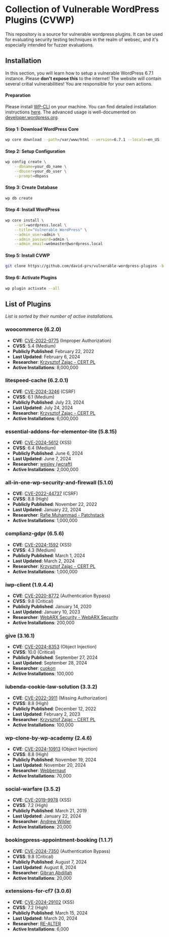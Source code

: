 # Collection of Vulnerable WordPress Plugins (CVWP)

This repository is a source for vulnerable wordpress plugins. It can be used for evaluating security testing techniques in the realm of websec, and it's especially intended for fuzzer evaluations.

## Installation

In this section, you will learn how to setup a vulnerable WordPress 6.7.1 instance. Please **don't expose this** to the internet!
The website will contain several critial vulnerabilities! You are responsible for your own actions.

#### Preparation

Please install [WP-CLI](https://wp-cli.org/) on your machine. You can find detailed installation instructions [here](https://wp-cli.org/#installation).
The advanced usage is well-documented on [developer.wordpress.org](https://developer.wordpress.org/cli/commands/).

#### Step 1: Download WordPress Core
```bash
wp core download --path=/var/www/html --version=6.7.1 --locale=en_US
```

#### Step 2: Setup Configuration
```bash
wp config create \
    --dbname=your_db_name \
    --dbuser=your_db_user \
    --prompt=dbpass
```

#### Step 3: Create Database
```bash
wp db create
```

#### Step 4: Install WordPress
```bash
wp core install \
    --url=wordpress.local \
    --title="Vulnerable WordPress" \
    --admin_user=admin \
    --admin_password=admin \
    --admin_email=webmaster@wordpress.local
```

#### Step 5: Install CVWP
```bash
git clone https://github.com/david-prv/vulnerable-wordpress-plugins -b main /var/www/html/wp-content/plugins
```

#### Step 6: Activate Plugins
```bash
wp plugin activate --all
```

## List of Plugins

*List is sorted by their number of active installations.*

### woocommerce (6.2.0)
- **CVE**: [CVE-2022-0775](https://www.cve.org/CVERecord?id=CVE-2022-0775) (Improper Authorization)
- **CVSS**:	5.4 (Medium)
- **Publicly Published**: February 22, 2022
- **Last Updated**:	February 6, 2024
- **Researcher**: [Krzysztof Zając - CERT PL](https://www.wordfence.com/threat-intel/vulnerabilities/researchers/krzysztof-zajac)
- **Active Installations**: 8,000,000

### litespeed-cache (6.2.0.1)
- **CVE**: [CVE-2024-3246](https://www.cve.org/CVERecord?id=CVE-2024-3246) (CSRF)
- **CVSS**:	6.1 (Medium)
- **Publicly Published**: July 23, 2024
- **Last Updated**:	July 24, 2024
- **Researcher**: [Krzysztof Zając - CERT PL](https://www.wordfence.com/threat-intel/vulnerabilities/researchers/krzysztof-zajac)
- **Active Installations**: 6,000,000

### essential-addons-for-elementor-lite (5.8.15)
- **CVE**: [CVE-2024-5612](https://www.cve.org/CVERecord?id=CVE-2024-5612) (XSS)
- **CVSS**: 6.4 (Medium)
- **Publicly Published**: June 6, 2024
- **Last Updated**: June 7, 2024
- **Researcher**: [wesley (wcraft)](https://www.wordfence.com/threat-intel/vulnerabilities/researchers/wesley-jhon)
- **Active Installations**: 2,000,000

### all-in-one-wp-security-and-firewall (5.1.0)
- **CVE**: [CVE-2022-44737](https://www.cve.org/CVERecord?id=CVE-2022-44737) (CSRF)
- **CVSS**: 8.8 (High)
- **Publicly Published**: November 22, 2022
- **Last Updated**: January 22, 2024
- **Researcher**: [Rafie Muhammad - Patchstack](https://www.wordfence.com/threat-intel/vulnerabilities/researchers/rafie-muhammad)
- **Active Installations**: 1,000,000

### complianz-gdpr (6.5.6)
- **CVE**: [CVE-2024-1592](https://www.cve.org/CVERecord?id=CVE-2024-1592) (XSS)
- **CVSS**:	4.3 (Medium)
- **Publicly Published**: March 1, 2024
- **Last Updated**:	March 2, 2024
- **Researcher**: [Krzysztof Zając - CERT PL](https://www.wordfence.com/threat-intel/vulnerabilities/researchers/krzysztof-zajac)
- **Active Installations**: 1,000,000

### iwp-client (1.9.4.4)
- **CVE**: [CVE-2020-8772](https://www.cve.org/CVERecord?id=CVE-2020-8772) (Authentication Bypass)
- **CVSS**:	9.8 (Critical)
- **Publicly Published**: January 14, 2020
- **Last Updated**:	January 10, 2023
- **Researcher**: [WebARX Security - WebARX Security](https://www.wordfence.com/threat-intel/vulnerabilities/researchers/webarx-security)
- **Active Installations**: 200,000

### give (3.16.1)
- **CVE**: [CVE-2024-8353](https://www.cve.org/CVERecord?id=CVE-2024-8353) (Object Injection)
- **CVSS**:	10.0 (Critical)
- **Publicly Published**: September 27, 2024
- **Last Updated**:	September 28, 2024
- **Researcher**: [cuokon](https://www.wordfence.com/threat-intel/vulnerabilities/researchers/cuokon)
- **Active Installations**: 100,000

### iubenda-cookie-law-solution (3.3.2)
- **CVE**: [CVE-2022-3911](https://www.cve.org/CVERecord?id=CVE-2022-3911) (Missing Authorization)
- **CVSS**:	8.8 (High)
- **Publicly Published**: December 12, 2022
- **Last Updated**:	February 2, 2023
- **Researcher**: [Krzysztof Zając - CERT PL](https://www.wordfence.com/threat-intel/vulnerabilities/researchers/krzysztof-zajac)
- **Active Installations**: 100,000

### wp-clone-by-wp-academy (2.4.6)
- **CVE**: [CVE-2024-10913](https://www.cve.org/CVERecord?id=CVE-2024-10913) (Object Injection)
- **CVSS**:	8.8 (High)
- **Publicly Published**: November 19, 2024
- **Last Updated**:	November 20, 2024
- **Researcher**: [Webbernaut](https://www.wordfence.com/threat-intel/vulnerabilities/researchers/webbernaut)
- **Active Installations**: 70,000

### social-warfare (3.5.2)
- **CVE**: [CVE-2019-9978](https://www.cve.org/CVERecord?id=CVE-2019-9978) (XSS)
- **CVSS**:	7.2 (High)
- **Publicly Published**: March 21, 2019
- **Last Updated**:	January 22, 2024
- **Researcher**: [Andrew Wilder](https://www.wordfence.com/threat-intel/vulnerabilities/researchers/andrew-wilder)
- **Active Installations**: 20,000

### bookingpress-appointment-booking (1.1.7)
- **CVE**: [CVE-2024-7350](https://www.cve.org/CVERecord?id=CVE-2024-7350) (Authentication Bypass)
- **CVSS**:	9.8 (Critical)
- **Publicly Published**: August 7, 2024
- **Last Updated**:	August 8, 2024
- **Researcher**: [Gibran Abdillah](https://www.wordfence.com/threat-intel/vulnerabilities/researchers/gibran-abdillah)
- **Active Installations**: 20,000

### extensions-for-cf7 (3.0.6)
- **CVE**: [CVE-2024-29102](https://www.cve.org/CVERecord?id=CVE-2024-29102) (XSS)
- **CVSS**:	7.2 (High)
- **Publicly Published**: March 15, 2024
- **Last Updated**:	March 20, 2024
- **Researcher**: [RE-ALTER](https://www.wordfence.com/threat-intel/vulnerabilities/researchers/vladislav-pokrovsky)
- **Active Installations**: 6,000